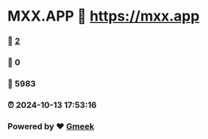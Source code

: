 # MXX.APP :link: https://mxx.app 
### :page_facing_up: [2](https://mxx.app/tag.html) 
### :speech_balloon: 0 
### :hibiscus: 5983 
### :alarm_clock: 2024-10-13 17:53:16 
### Powered by :heart: [Gmeek](https://github.com/Meekdai/Gmeek)
